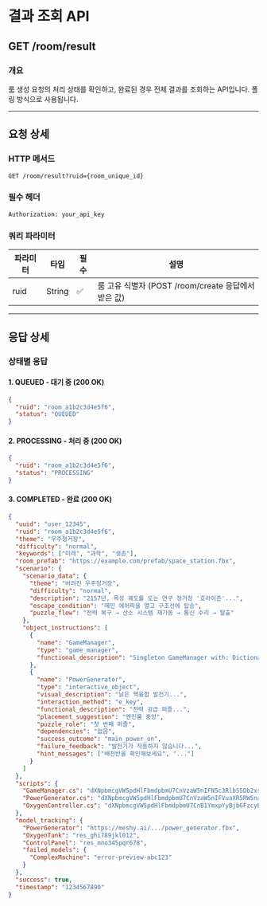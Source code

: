 # 결과 조회 API

## GET /room/result

### 개요
룸 생성 요청의 처리 상태를 확인하고, 완료된 경우 전체 결과를 조회하는 API입니다. 폴링 방식으로 사용됩니다.

---

## 요청 상세

### HTTP 메서드
```
GET /room/result?ruid={room_unique_id}
```

### 필수 헤더
```http
Authorization: your_api_key
```

### 쿼리 파라미터

| 파라미터 | 타입 | 필수 | 설명 |
|----------|------|------|------|
| ruid | String | ✅ | 룸 고유 식별자 (POST /room/create 응답에서 받은 값) |

---

## 응답 상세

### 상태별 응답

#### 1. QUEUED - 대기 중 (200 OK)

```json
{
  "ruid": "room_a1b2c3d4e5f6",
  "status": "QUEUED"
}
```

#### 2. PROCESSING - 처리 중 (200 OK)

```json
{
  "ruid": "room_a1b2c3d4e5f6",
  "status": "PROCESSING"
}
```

#### 3. COMPLETED - 완료 (200 OK)

```json
{
  "uuid": "user_12345",
  "ruid": "room_a1b2c3d4e5f6",
  "theme": "우주정거장",
  "difficulty": "normal",
  "keywords": ["미래", "과학", "생존"],
  "room_prefab": "https://example.com/prefab/space_station.fbx",
  "scenario": {
    "scenario_data": {
      "theme": "버려진 우주정거장",
      "difficulty": "normal",
      "description": "2157년, 목성 궤도를 도는 연구 정거장 '호라이즌'...",
      "escape_condition": "메인 에어락을 열고 구조선에 탑승",
      "puzzle_flow": "전력 복구 → 산소 시스템 재가동 → 통신 수리 → 탈출"
    },
    "object_instructions": [
      {
        "name": "GameManager",
        "type": "game_manager",
        "functional_description": "Singleton GameManager with: Dictionary<string,GameObject> registeredObjects, Dictionary<string,bool> puzzleStates, inventory system..."
      },
      {
        "name": "PowerGenerator",
        "type": "interactive_object",
        "visual_description": "낡은 핵융합 발전기...",
        "interaction_method": "e_key",
        "functional_description": "전력 공급 퍼즐...",
        "placement_suggestion": "엔진룸 중앙",
        "puzzle_role": "첫 번째 퍼즐",
        "dependencies": "없음",
        "success_outcome": "main_power_on",
        "failure_feedback": "발전기가 작동하지 않습니다...",
        "hint_messages": ["배전반을 확인해보세요", "..."]
      }
    ]
  },
  "scripts": {
    "GameManager.cs": "dXNpbmcgVW5pdHlFbmdpbmU7CnVzaW5nIFN5c3RlbS5Db2xsZWN0aW9uczoK...",
    "PowerGenerator.cs": "dXNpbmcgVW5pdHlFbmdpbmU7CnVzaW5nIFVuaXR5RW5naW5lLklucHV0U3lz...",
    "OxygenController.cs": "dXNpbmcgVW5pdHlFbmdpbmU7CnB1YmxpYyBjbGFzcyBPeHlnZW5Db250cm9s..."
  },
  "model_tracking": {
    "PowerGenerator": "https://meshy.ai/.../power_generator.fbx",
    "OxygenTank": "res_ghi789jkl012",
    "ControlPanel": "res_mno345pqr678",
    "failed_models": {
      "ComplexMachine": "error-preview-abc123"
    }
  },
  "success": true,
  "timestamp": "1234567890"
}